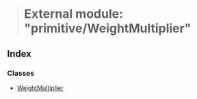> # External module: "primitive/WeightMultiplier"

## Index

### Classes

* [WeightMultiplier](../classes/_primitive_weightmultiplier_.weightmultiplier.md)